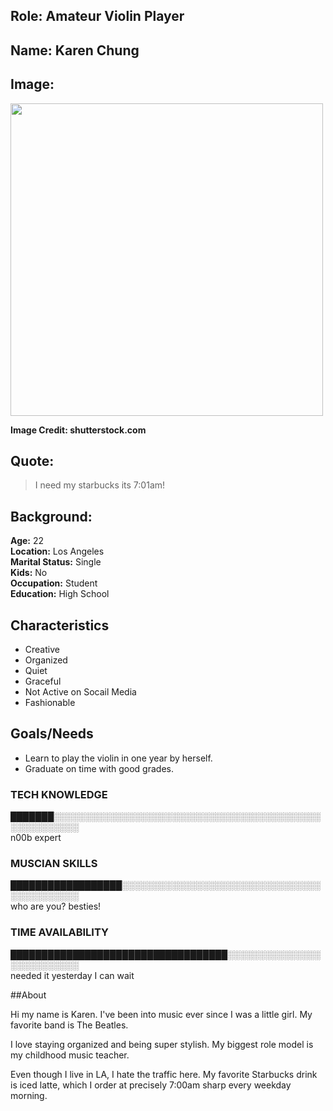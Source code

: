 ## Role: Amateur Violin Player

## Name: Karen Chung

## Image: 
<img src="imgs/happy-young-woman.webp" width=500>

**Image Credit: shutterstock.com**

## Quote:

> I need my starbucks its 7:01am!

## Background:

**Age:** 22<br> 
**Location:** Los Angeles<br> 
**Marital Status:** Single<br> 
**Kids:** No<br> 
**Occupation:** Student<br> 
**Education:** High School

## Characteristics
* Creative
* Organized
* Quiet
* Graceful
* Not Active on Socail Media
* Fashionable

## Goals/Needs

* Learn to play the violin in one year by herself.
* Graduate on time with good grades.

### TECH KNOWLEDGE
███████░░░░░░░░░░░░░░░░░░░░░░░░░░░░░░░░░░░░░░░░░░░░░░░░░░░░░░<br> 
n00b                                                                                                                                               expert

### MUSCIAN SKILLS
██████████████████░░░░░░░░░░░░░░░░░░░░░░░░░░░░░░░░░░░░░░░░░░░<br> 
who are you?                                                                                                                                 besties!

### TIME AVAILABILITY 
███████████████████████████████████░░░░░░░░░░░░░░░░░░░░░░░░░░<br> 
needed it yesterday                                                                                                                    I can wait


##About

Hi my name is Karen. I've been into music ever since I was a little girl. My favorite band is The Beatles.

I love staying organized and being super stylish. My biggest role model is my childhood music teacher.

Even though I live in LA, I hate the traffic here. My favorite Starbucks drink is iced latte, which I order
at precisely 7:00am sharp every weekday morning.